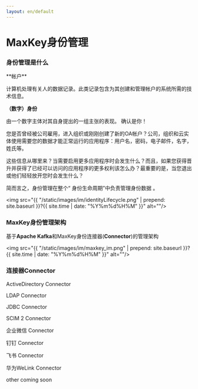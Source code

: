 ```yaml
---
layout: en/default
---
```

<h1>MaxKey身份管理</h1>

<h3>身份管理是什么</h3>
**帐户**

计算机处理有关人的数据记录。此类记录包含为其创建和管理帐户的系统所需的技术信息。

**（数字）身份**

由一个数字主体对其自身提出的一组主张的表现。 确认是你！

您是否曾经被公司雇用，进入组织或刚刚创建了新的OA帐户？公司，组织和云实体使用需要您的数据才能正常运行的应用程序：用户名，密码，电子邮件，名字，姓氏等。

这些信息从哪里来？当需要启用更多应用程序时会发生什么？而且，如果您获得晋升并获得了已经可以访问的应用程序的更多权利该怎么办？最重要的是，当您退出或他们轻轻放开您时会发生什么？

简而言之，身份管理在整个“ 身份生命周期”中负责管理身份数据 。


<img src="{{ "/static/images/im/identityLifecycle.png" | prepend: site.baseurl }}?{{ site.time | date: "%Y%m%d%H%M" }}"  alt=""/>

<h3>MaxKey身份管理架构</h3>

基于**Apache Kafka**和MaxKey身份连接器(**Connector**)的管理架构

<img src="{{ "/static/images/im/maxkey_im.png" | prepend: site.baseurl }}?{{ site.time | date: "%Y%m%d%H%M" }}"  alt=""/>


<h3>连接器Connector</h3>

ActiveDirectory Connector


LDAP Connector


JDBC Connector


SCIM 2 Connector


企业微信 Connector


钉钉 Connector


飞书 Connector


华为WeLink Connector


other coming soon